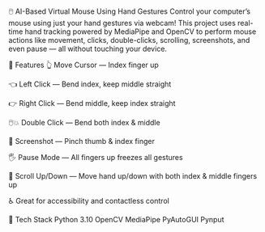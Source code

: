 🖱️ AI-Based Virtual Mouse Using Hand Gestures
Control your computer’s mouse using just your hand gestures via webcam!
This project uses real-time hand tracking powered by MediaPipe and OpenCV to perform mouse actions like movement, clicks, double-clicks, scrolling, screenshots, and even pause — all without touching your device.

🚀 Features
👆 Move Cursor — Index finger up

👈 Left Click — Bend index, keep middle straight

👉 Right Click — Bend middle, keep index straight

🖱️💥 Double Click — Bend both index & middle

📸 Screenshot — Pinch thumb & index finger

🖐️ Pause Mode — All fingers up freezes all gestures

🧭 Scroll Up/Down — Move hand up/down with both index & middle fingers up

♿ Great for accessibility and contactless control

🧠 Tech Stack
Python 3.10
OpenCV
MediaPipe
PyAutoGUI
Pynput
